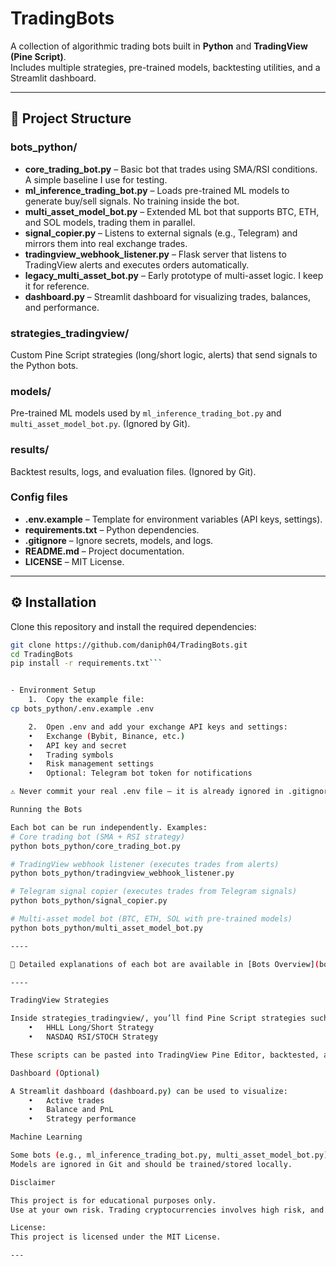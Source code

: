 # TradingBots

A collection of algorithmic trading bots built in **Python** and **TradingView (Pine Script)**.  
Includes multiple strategies, pre-trained models, backtesting utilities, and a Streamlit dashboard.

---

## 📂 Project Structure

### bots_python/
- **core_trading_bot.py** – Basic bot that trades using SMA/RSI conditions. A simple baseline I use for testing.  
- **ml_inference_trading_bot.py** – Loads pre-trained ML models to generate buy/sell signals. No training inside the bot.  
- **multi_asset_model_bot.py** – Extended ML bot that supports BTC, ETH, and SOL models, trading them in parallel.  
- **signal_copier.py** – Listens to external signals (e.g., Telegram) and mirrors them into real exchange trades.  
- **tradingview_webhook_listener.py** – Flask server that listens to TradingView alerts and executes orders automatically.  
- **legacy_multi_asset_bot.py** – Early prototype of multi-asset logic. I keep it for reference.  
- **dashboard.py** – Streamlit dashboard for visualizing trades, balances, and performance.  

### strategies_tradingview/  
Custom Pine Script strategies (long/short logic, alerts) that send signals to the Python bots.  

### models/  
Pre-trained ML models used by `ml_inference_trading_bot.py` and `multi_asset_model_bot.py`. (Ignored by Git).  

### results/  
Backtest results, logs, and evaluation files. (Ignored by Git).  

### Config files  
- **.env.example** – Template for environment variables (API keys, settings).  
- **requirements.txt** – Python dependencies.  
- **.gitignore** – Ignore secrets, models, and logs.  
- **README.md** – Project documentation.  
- **LICENSE** – MIT License.

----

## ⚙️ Installation

Clone this repository and install the required dependencies:

```bash
git clone https://github.com/daniph04/TradingBots.git
cd TradingBots
pip install -r requirements.txt```


- Environment Setup
	1.	Copy the example file:
cp bots_python/.env.example .env

	2.	Open .env and add your exchange API keys and settings:
	•	Exchange (Bybit, Binance, etc.)
	•	API key and secret
	•	Trading symbols
	•	Risk management settings
	•	Optional: Telegram bot token for notifications

⚠️ Never commit your real .env file — it is already ignored in .gitignore.

Running the Bots

Each bot can be run independently. Examples:
# Core trading bot (SMA + RSI strategy)
python bots_python/core_trading_bot.py

# TradingView webhook listener (executes trades from alerts)
python bots_python/tradingview_webhook_listener.py

# Telegram signal copier (executes trades from Telegram signals)
python bots_python/signal_copier.py

# Multi-asset model bot (BTC, ETH, SOL with pre-trained models)
python bots_python/multi_asset_model_bot.py

----

📘 Detailed explanations of each bot are available in [Bots Overview](bots_overview.md).

----

TradingView Strategies

Inside strategies_tradingview/, you’ll find Pine Script strategies such as:
	•	HHLL Long/Short Strategy
	•	NASDAQ RSI/STOCH Strategy

These scripts can be pasted into TradingView Pine Editor, backtested, and connected to the Python bots via webhook alerts.

Dashboard (Optional)

A Streamlit dashboard (dashboard.py) can be used to visualize:
	•	Active trades
	•	Balance and PnL
	•	Strategy performance

Machine Learning

Some bots (e.g., ml_inference_trading_bot.py, multi_asset_model_bot.py) can load pre-trained ML models from /models/.
Models are ignored in Git and should be trained/stored locally.

Disclaimer

This project is for educational purposes only.
Use at your own risk. Trading cryptocurrencies involves high risk, and you are responsible for your own results.

License:
This project is licensed under the MIT License.

---

